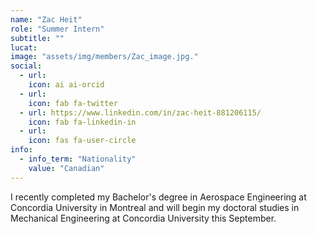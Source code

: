 ```yaml
---
name: "Zac Heit"
role: "Summer Intern"
subtitle: ""
lucat: 
image: "assets/img/members/Zac_image.jpg."
social:
  - url: 
    icon: ai ai-orcid
  - url: 
    icon: fab fa-twitter
  - url: https://www.linkedin.com/in/zac-heit-881206115/
    icon: fab fa-linkedin-in
  - url: 
    icon: fas fa-user-circle
info:
  - info_term: "Nationality"
    value: "Canadian"
---
```

I recently completed my Bachelor's degree in Aerospace Engineering at Concordia University in Montreal and will begin my doctoral studies in Mechanical Engineering at Concordia University this September.
